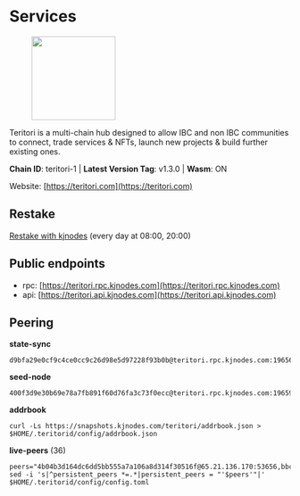 # Services

<figure><img src="https://raw.githubusercontent.com/kj89/testnet_manuals/main/pingpub/logos/teritori.png" width="150" alt=""><figcaption></figcaption></figure>

Teritori is a multi-chain hub designed to allow IBC and non IBC communities  to connect, trade services & NFTs, launch new projects & build further existing ones.

**Chain ID**: teritori-1 | **Latest Version Tag**: v1.3.0 | **Wasm**: ON

Website: [https://teritori.com](https://teritori.com)

## Restake

[Restake with kjnodes](https://restake.app/teritori/torivaloper184ln03hkpt75uhrrr26f66kvcqvf4yn4nc2xjm) (every day at 08:00, 20:00)
## Public endpoints

* rpc: [https://teritori.rpc.kjnodes.com](https://teritori.rpc.kjnodes.com)
* api: [https://teritori.api.kjnodes.com](https://teritori.api.kjnodes.com)

## Peering

**state-sync**

```
d9bfa29e0cf9c4ce0cc9c26d98e5d97228f93b0b@teritori.rpc.kjnodes.com:19656
```

**seed-node**

```
400f3d9e30b69e78a7fb891f60d76fa3c73f0ecc@teritori.rpc.kjnodes.com:19659
```

**addrbook**
```
curl -Ls https://snapshots.kjnodes.com/teritori/addrbook.json > $HOME/.teritorid/config/addrbook.json
```

**live-peers** (36)
```
peers="4b04b3d164dc6dd5bb555a7a106a8d314f30516f@65.21.136.170:53656,bbc594f0a8424368b869fef47a18d6e35965db2e@176.9.188.21:53656,106490318e51355bc6d72e7941a0080f8b8256b9@185.16.39.14:26656,3594b73f909a9c4b87cfe6a361ef8b2b51124dd5@65.109.69.59:15956,35cdec21668ac214c74a6e45d444f6933f094bc4@144.202.72.17:26646,526d8c7c44f59be9a39d7463c576b68c0db23174@65.108.234.23:15956,d956d6180e96c62315a777b1a3ed8f1ebf873e80@38.242.232.202:29656,ff8f8c1b4cf70f38e1c370af05a40c1845022ae8@51.79.103.43:26656,8f4db549de62fbb96cf4cf477e2af9c52f74a3dd@51.91.64.170:19656,a25a3a218a699e71e2a64edaa45f457dfd8507ba@65.21.148.206:26656,8e9624292123624e4eddc3f43189f08a0424127e@65.108.131.62:26656,5a98d637a16b16bf425a4a785c9d11a7d1e5b8a0@65.21.131.215:26736,40caa979c29a9930ea2b8a6249037924d308ae84@162.55.234.70:54256,787a6b318ebc4167fefb1d5ef9f88af6cb5a8b29@173.212.222.167:35656,45f2d4f8ed2ef8d71a257cdeed27123f5fe3bef4@141.94.109.71:10356,b336b83d9bab0b8cf96a3833efcbc196fab63fdd@212.95.51.215:36656,28456ac1dded17760432c3f1d759c7d50ab6ed3e@51.250.83.54:26656,808437b010f4663bf007b33433262d1495b0fbfe@35.90.134.158:28656,b906f0fdace24fb415254213644b51d4d6806d28@91.226.253.197:28756,24b28cf013e6d7b5b88b6dba2701c5ddd2dd5ee1@65.109.58.225:28656,29b92a4020171c20fe70e5d60f9c5d07dc9f31f7@194.163.161.146:26656,3950af34da35ce3ff8c50ff3c47a43f5dfc93947@195.3.220.154:19656,3180d715a3c650907cc78c51edf3926a72e7f364@146.19.24.43:30589,009e25e99e3f8fde86d283d4b8b0ce2f777cde53@138.201.8.248:53656,e01ab41f694c18226d827172934dd0c596cc92de@51.159.181.184:26656,7d47faa64cef3eca57ed3f4eaf21f7a3981d512b@57.128.65.115:28656,46b7ae20e3cc4264076a91c3601f3894a021a80d@65.108.6.45:36656,43da931d00da102c002e0a227de7258b8fb1871a@144.126.135.53:26656,39fc4816c6cf92a7813a277d918b3c2d5de54b02@95.217.88.61:28656,6fb98b9e316b2900fce2fd331621460a932f4d7d@65.108.15.183:51656,474a200a225ff771fb78897c1329b20b679ca74f@173.215.85.171:20010,16f90d350de14a596ebdc683ce5e703c14e40bb3@75.119.146.181:19656,d9bfa29e0cf9c4ce0cc9c26d98e5d97228f93b0b@65.109.88.38:19656,ad347ea1ec920d12ccda2341348bcc89687739ef@88.99.164.158:38026,b52a6ec019dfa39bb052dec1406a043027e24fc8@65.144.145.234:26656,94b63fddfc78230f51aeb7ac34b9fb86bd042a77@95.217.89.23:30552"
sed -i 's|^persistent_peers *=.*|persistent_peers = "'$peers'"|' $HOME/.teritorid/config/config.toml
```
